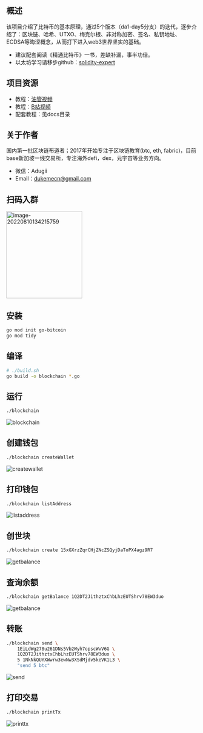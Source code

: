## 概述

该项目介绍了比特币的基本原理，通过5个版本（da1-day5分支）的迭代，逐步介绍了：区块链、哈希、UTXO、梅克尔根、非对称加密、签名、私钥地址、ECDSA等晦涩概念，从而打下进入web3世界坚实的基础。

- 建议配套阅读《精通比特币》一书，差缺补漏，事半功倍。
- 以太坊学习请移步github：[solidity-expert](https://github.com/dukedaily/solidity-expert)

## 项目资源

- 教程：[油管视频](https://www.youtube.com/watch?v=Wpf5KkgzElc&list=PLO_KaIZjoik9oY-Rs9BsDkHY2RJy7WcE-)
- 教程：[B站视频](https://www.bilibili.com/video/BV1EY4y1c7Yq/?spm_id_from=333.999.0.0&vd_source=42fe91bf6d16ec8841b22ea520184d76)
- 配套教程：见docs目录

## 关于作者

国内第一批区块链布道者；2017年开始专注于区块链教育(btc, eth, fabric)，目前base新加坡一线交易所，专注海外defi，dex，元宇宙等业务方向。

- 微信：Adugii
- Email：[dukemecn@gmail.com](mailto:dukemecn@gmail.com)

## 扫码入群

<img src="assets/image-20220810134215759.png" alt="image-20220810134215759" width="200" height="230" />


## 安装

```sh
go mod init go-bitcoin
go mod tidy
```

## 编译

```sh
# ./build.sh
go build -o blockchain *.go
```

## 运行

```sh
./blockchain
```

![blockchain](assets/blockchain-0315512.gif)

## 创建钱包

```sh
./blockchain createWallet
```

![createwallet](assets/createwallet.gif)

## 打印钱包

```sh
./blockchain listAddress
```

![listaddress](assets/listaddress.gif)

## 创世块

```sh
./blockchain create 15xGXrzZqrCHjZNcZSQyjDaToPX4agz9R7
```

![getbalance](assets/getbalance.gif)

## 查询余额

```sh
./blockchain getBalance 1Q2DT2JithztxChbLhzEUTShrv78EW3duo
```

![getbalance](assets/getbalance-0317023.gif)

## 转账

```sh
./blockchain send \
	1EiLdWg278u261DNs5Vb2Wyh7opscWvV6G \
	1Q2DT2JithztxChbLhzEUTShrv78EW3duo \
	5 1NkNkQUYXWwrw3ewNw3XSdMjdv5keVK1L3 \
	"send 5 btc"
```

![send](assets/send-0317335.gif)

## 打印交易

```sh
./blockchain printTx
```

![printtx](assets/printtx.gif)
